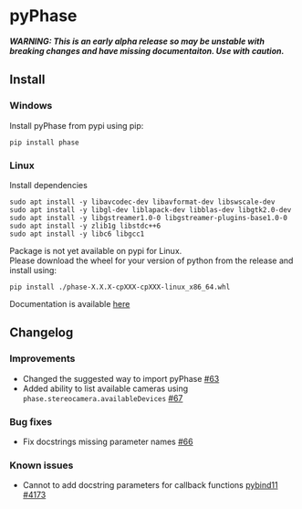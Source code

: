 # pyPhase
***WARNING: This is an early alpha release so may be unstable with breaking changes and have missing documentaiton. Use with caution.***

## Install
### Windows
Install pyPhase from pypi using pip:
```
pip install phase
```
### Linux
Install dependencies
```
sudo apt install -y libavcodec-dev libavformat-dev libswscale-dev
sudo apt install -y libgl-dev liblapack-dev libblas-dev libgtk2.0-dev
sudo apt install -y libgstreamer1.0-0 libgstreamer-plugins-base1.0-0
sudo apt install -y zlib1g libstdc++6
sudo apt install -y libc6 libgcc1
```
Package is not yet available on pypi for Linux.  
Please download the wheel for your version of python from the release and install using:
```
pip install ./phase-X.X.X-cpXXX-cpXXX-linux_x86_64.whl
```

Documentation is available [here](https://i3drobotics.github.io/pyphase/)

## Changelog
### Improvements
 - Changed the suggested way to import pyPhase [#63](https://github.com/i3drobotics/pyphase/pull/63)
 - Added ability to list available cameras using `phase.stereocamera.availableDevices` [#67](https://github.com/i3drobotics/pyphase/pull/67)

### Bug fixes
 - Fix docstrings missing parameter names [#66](https://github.com/i3drobotics/pyphase/pull/66)

### Known issues
 - Cannot to add docstring parameters for callback functions [pybind11 #4173](https://github.com/pybind/pybind11/issues/4173)
